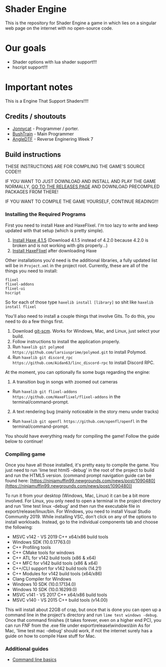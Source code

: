 # Shader Engine 

This is the repository for Shader Engine a game in which lies on a singular web page on the internet with no open-source code.

# Our goals
* Shader options with lua shader support!!!
* hscript support!!!
# Important notes
This is a Engine That Support Shaders!!!!

## Credits / shoutouts

- [Jonnycat](https://www.youtube.com/channel/UCCY4AxQfQdnLxzXmprp8y_w) - Programmer / porter. 
- [BushTrain](https://twitter.com/BushtrainP) - Main Programmer 
- [AngleDTF](https://github.com/AngelDTF/FNF-NewgroundsPort) - Reverse Enginering Week 7


## Build instructions

THESE INSTRUCTIONS ARE FOR COMPILING THE GAME'S SOURCE CODE!!!

IF YOU WANT TO JUST DOWNLOAD AND INSTALL AND PLAY THE GAME NORMALLY, [GO TO THE RELEASES PAGE](../../releases) AND DOWNLOAD PRECOMPILED PACKAGES FROM THERE!

IF YOU WANT TO COMPILE THE GAME YOURSELF, CONTINUE READING!!!

### Installing the Required Programs

First you need to install Haxe and HaxeFlixel. I'm too lazy to write and keep updated with that setup (which is pretty simple). 
1. [Install Haxe 4.1.5](https://haxe.org/download/version/4.1.5/) (Download 4.1.5 instead of 4.2.0 because 4.2.0 is broken and is not working with gits properly...)
2. [Install HaxeFlixel](https://haxeflixel.com/documentation/install-haxeflixel/) after downloading Haxe

Other installations you'd need is the additional libraries, a fully updated list will be in `Project.xml` in the project root. Currently, these are all of the things you need to install:
```
flixel
flixel-addons
flixel-ui
hscript
```
So for each of those type `haxelib install [library]` so shit like `haxelib install flixel`

You'll also need to install a couple things that involve Gits. To do this, you need to do a few things first.
1. Download [git-scm](https://git-scm.com/downloads). Works for Windows, Mac, and Linux, just select your build.
2. Follow instructions to install the application properly.
3. Run `haxelib git polymod https://github.com/larsiusprime/polymod.git` to install Polymod.
4. Run `haxelib git discord_rpc https://github.com/Aidan63/linc_discord-rpc` to install Discord RPC.

At the moment, you can optionally fix some bugs regarding the engine:
1. A transition bug in songs with zoomed out cameras
- Run `haxelib git flixel-addons https://github.com/HaxeFlixel/flixel-addons` in the terminal/command-prompt.
2. A text rendering bug (mainly noticeable in the story menu under tracks)
- Run `haxelib git openfl https://github.com/openfl/openfl` in the terminal/command-prompt.

You should have everything ready for compiling the game! Follow the guide below to continue!

### Compiling game

Once you have all those installed, it's pretty easy to compile the game. You just need to run 'lime test html5 -debug' in the root of the project to build and run the HTML5 version. (command prompt navigation guide can be found here: [https://ninjamuffin99.newgrounds.com/news/post/1090480](https://ninjamuffin99.newgrounds.com/news/post/1090480))

To run it from your desktop (Windows, Mac, Linux) it can be a bit more involved. For Linux, you only need to open a terminal in the project directory and run 'lime test linux -debug' and then run the executable file in export/release/linux/bin. For Windows, you need to install Visual Studio Community 2019. While installing VSC, don't click on any of the options to install workloads. Instead, go to the individual components tab and choose the following:
* MSVC v142 - VS 2019 C++ x64/x86 build tools
* Windows SDK (10.0.17763.0)
* C++ Profiling tools
* C++ CMake tools for windows
* C++ ATL for v142 build tools (x86 & x64)
* C++ MFC for v142 build tools (x86 & x64)
* C++/CLI support for v142 build tools (14.21)
* C++ Modules for v142 build tools (x64/x86)
* Clang Compiler for Windows
* Windows 10 SDK (10.0.17134.0)
* Windows 10 SDK (10.0.16299.0)
* MSVC v141 - VS 2017 C++ x64/x86 build tools
* MSVC v140 - VS 2015 C++ build tools (v14.00)

This will install about 22GB of crap, but once that is done you can open up a command line in the project's directory and run `lime test windows -debug`. Once that command finishes (it takes forever, even on a higher end PC), you can run FNF from the .exe file under export\release\windows\bin
As for Mac, 'lime test mac -debug' should work, if not the internet surely has a guide on how to compile Haxe stuff for Mac.

### Additional guides

- [Command line basics](https://ninjamuffin99.newgrounds.com/news/post/1090480)
